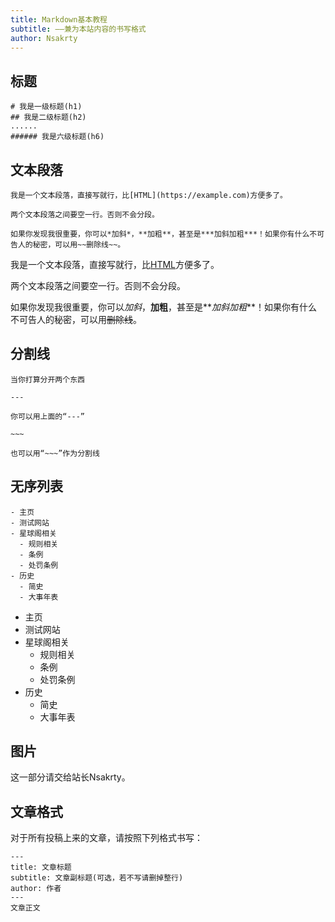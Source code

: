 ```yaml
---
title: Markdown基本教程
subtitle: ——兼为本站内容的书写格式
author: Nsakrty
---
```


## 标题

```
# 我是一级标题(h1)
## 我是二级标题(h2)
......
###### 我是六级标题(h6)
```

## 文本段落

```
我是一个文本段落，直接写就行，比[HTML](https://example.com)方便多了。

两个文本段落之间要空一行。否则不会分段。

如果你发现我很重要，你可以*加斜*，**加粗**，甚至是***加斜加粗***！如果你有什么不可告人的秘密，可以用~~删除线~~。
```

我是一个文本段落，直接写就行，比[HTML](https://example.com)方便多了。

两个文本段落之间要空一行。否则不会分段。

如果你发现我很重要，你可以*加斜*，**加粗**，甚至是**_加斜加粗_**！如果你有什么不可告人的秘密，可以用~~删除线~~。

## 分割线

```
当你打算分开两个东西

---

你可以用上面的“---”

~~~

也可以用“~~~”作为分割线
```

## 无序列表

```
- 主页
- 测试网站
- 星球阁相关
  - 规则相关
  - 条例
  - 处罚条例
- 历史
  - 简史
  - 大事年表
```

- 主页
- 测试网站
- 星球阁相关
  - 规则相关
  - 条例
  - 处罚条例
- 历史
  - 简史
  - 大事年表

## 图片
这一部分请交给站长Nsakrty。


## 文章格式

对于所有投稿上来的文章，请按照下列格式书写：

```
---
title: 文章标题
subtitle: 文章副标题(可选，若不写请删掉整行)
author: 作者
---
文章正文
```
